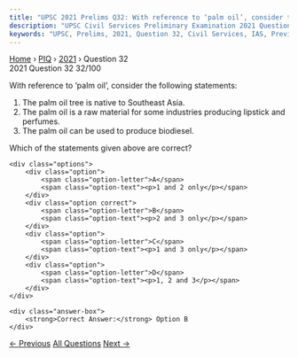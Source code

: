 ```yaml
---
title: "UPSC 2021 Prelims Q32: With reference to ‘palm oil’, consider the following stateme..."
description: "UPSC Civil Services Preliminary Examination 2021 Question 32 with options and answer"
keywords: "UPSC, Prelims, 2021, Question 32, Civil Services, IAS, Previous Year Questions"
---
```


<nav class="breadcrumb">
    <a href="../../">Home</a>
    <span>›</span>
    <a href="../">PIQ</a>
    <span>›</span>
    <a href="./">2021</a>
    <span>›</span>
    <span>Question 32</span>
</nav>

<div class="question-header">
    <div class="question-meta">
        <span class="year-badge">2021</span>
        <span class="question-number">Question 32</span>
        <span class="progress">32/100</span>
    </div>
    <div class="progress-bar">
        <div class="progress-fill" style="width: 32.0%"></div>
    </div>
</div>

<div class="question-content">
    <div class="question-text">
        <p>With reference to ‘palm oil’, consider the following statements:</p>
<ol>
<li>The palm oil tree is native to Southeast Asia.</li>
<li>The palm oil is a raw material for some industries producing lipstick and perfumes.</li>
<li>The palm oil can be used to produce biodiesel.</li>
</ol>
<p>Which of the statements given above are correct?</p>
    </div>
    
    <div class="options">
        <div class="option">
            <span class="option-letter">A</span>
            <span class="option-text"><p>1 and 2 only</p></span>
        </div>
        <div class="option correct">
            <span class="option-letter">B</span>
            <span class="option-text"><p>2 and 3 only</p></span>
        </div>
        <div class="option">
            <span class="option-letter">C</span>
            <span class="option-text"><p>1 and 3 only</p></span>
        </div>
        <div class="option">
            <span class="option-letter">D</span>
            <span class="option-text"><p>1, 2 and 3</p></span>
        </div>
    </div>

    <div class="answer-box">
        <strong>Correct Answer:</strong> Option B
    </div>
</div>

<div class="question-nav">
    <a href="../q031-how-is-permaculture-farming-different-from-convent/" class="nav-btn prev">← Previous</a>
    <a href="../" class="nav-btn center">All Questions</a>
    <a href="../q033-with-reference-to-the-indus-river-system-of-the-fo/" class="nav-btn next">Next →</a>
</div>
